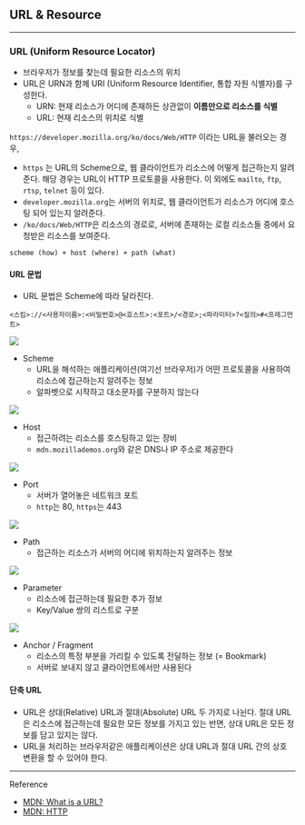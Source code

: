 ## URL & Resource

---

### URL (Uniform Resource Locator)

- 브라우저가 정보를 찾는데 필요한 리소스의 위치
- URL은 URN과 함께 URI (Uniform Resource Identifier, 통합 자원 식별자)를 구성한다.
  - URN: 현재 리소스가 어디에 존재하든 상관없이 **이름만으로 리소스를 식별**
  - URL: 현재 리소스의 위치로 식별

`https://developer.mozilla.org/ko/docs/Web/HTTP` 이라는 URL을 불러오는 경우,
  - `https` 는 URL의 Scheme으로, 웹 클라이언트가 리소스에 어떻게 접근하는지 알려준다. 해당 경우는 URL이 HTTP 프로토콜을 사용한다. 이 외에도 `mailto`, `ftp`, `rtsp`, `telnet` 등이 있다.
  - `developer.mozilla.org`는 서버의 위치로, 웹 클라이언트가 리소스가 어디에 호스팅 되어 있는지 알려준다.
  - `/ko/docs/Web/HTTP`은 리소스의 경로로, 서버에 존재하는 로컬 리소스들 중에서 요청받은 리소스를 보여준다.

` scheme (how) + host (where) + path (what) `

#### URL 문법

- URL 문법은 Scheme에 따라 달라진다.

`<스킴>://<사용자이름>:<비밀번호>@<호스트>:<포트>/<경로>;<파라미터>?<질의>#<프레그먼트>`

![](https://mdn.mozillademos.org/files/15766/mdn-url-protocol@x2_update.png)
- Scheme
  - URL을 해석하는 애플리케이션(여기선 브라우저)가 어떤 프로토콜을 사용하여 리소스에 접근하는지 알려주는 정보
  - 알파벳으로 시작하고 대소문자를 구분하지 않는다


![](https://mdn.mozillademos.org/files/8015/mdn-url-domain@x2.png)
- Host
  - 접근하려는 리소스를 호스팅하고 있는 장비
  - `mdn.mozillademos.org`와 같은 DNS나 IP 주소로 제공한다

![](https://mdn.mozillademos.org/files/8017/mdn-url-port@x2.png)
- Port
  - 서버가 열어놓은 네트워크 포트
  - `http`는 80, `https`는 443

![](https://mdn.mozillademos.org/files/8019/mdn-url-path@x2.png)
- Path
  - 접근하는 리소스가 서버의 어디에 위치하는지 알려주는 정보

![](https://mdn.mozillademos.org/files/8021/mdn-url-parameters@x2.png)
- Parameter
  - 리소스에 접근하는데 필요한 추가 정보
  - Key/Value 쌍의 리스트로 구분

![](https://mdn.mozillademos.org/files/8023/mdn-url-anchor@x2.png)
- Anchor / Fragment
  - 리소스의 특정 부분을 가리킬 수 있도록 전달하는 정보 (= Bookmark)
  - 서버로 보내지 않고 클라이언트에서만 사용된다

#### 단축 URL

- URL은 상대(Relative) URL과 절대(Absolute) URL 두 가지로 나뉜다. 절대 URL은 리소스에 접근하는데 필요한 모든 정보를 가지고 있는 반면, 상대 URL은 모든 정보를 담고 있지는 않다.
- URL을 처리하는 브라우저같은 애플리케이션은 상대 URL과 절대 URL 간의 상호 변환을 할 수 있어야 한다.

---

Reference

- [MDN: What is a URL?](https://developer.mozilla.org/en-US/docs/Learn/Common_questions/What_is_a_URL)
- [MDN: HTTP](https://developer.mozilla.org/ko/docs/Web/HTTP)
